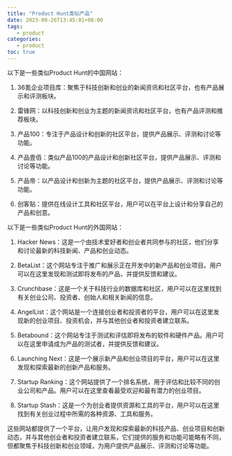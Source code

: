 ```yaml
---
title: "Product Hunt类似产品"
date: 2023-09-26T13:45:01+08:00
tags:
   - product 
categories:
   - product 
toc: true
---
```


以下是一些类似Product Hunt的中国网站：

1. 36氪企业项目库：聚焦于科技创新和创业的新闻资讯和社区平台，也有产品展示和评测板块。

2. 雷锋网：以科技创新和创业为主题的新闻资讯和社区平台，也有产品评测和推荐板块。

3. 产品100：专注于产品设计和创新的社区平台，提供产品展示、评测和讨论等功能。

4. 产品壹佰：类似产品100的产品设计和创新社区平台，提供产品展示、评测和讨论等功能。

5. 产品帝：以产品设计和创新为主题的社区平台，提供产品展示、评测和讨论等功能。

6. 创客贴：提供在线设计工具和社区平台，用户可以在平台上设计和分享自己的产品和创意。

以下是一些类似Product Hunt的外国网站：

1. Hacker News：这是一个由技术爱好者和创业者共同参与的社区，他们分享和讨论最新的科技新闻、产品和创业动态。

2. BetaList：这个网站专注于推广和展示正在开发中的新产品和创业项目。用户可以在这里发现和测试即将发布的产品，并提供反馈和建议。

3. Crunchbase：这是一个关于科技行业的数据库和社区，用户可以在这里找到有关创业公司、投资者、创始人和相关新闻的信息。

4. AngelList：这个网站是一个连接创业者和投资者的平台，用户可以在这里发现新的创业项目、投资机会，并与其他创业者和投资者建立联系。

5. Betabound：这个网站专注于测试和评估即将发布的软件和硬件产品。用户可以在这里申请成为产品的测试者，并提供反馈和建议。

6. Launching Next：这是一个展示新产品和创业项目的平台，用户可以在这里发现和探索最新的创新产品和服务。

7. Startup Ranking：这个网站提供了一个排名系统，用于评估和比较不同的创业公司和产品。用户可以在这里查看最受欢迎和最有潜力的创业项目。

8. Startup Stash：这是一个为创业者提供资源和工具的平台，用户可以在这里找到有关创业过程中所需的各种资源、工具和服务。

这些网站都提供了一个平台，让用户发现和探索最新的科技产品、创业项目和创新动态，并与其他创业者和投资者建立联系，它们提供的服务和功能可能略有不同，但都聚焦于科技创新和创业领域，为用户提供产品展示、评测和讨论等功能。

